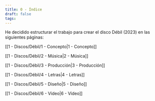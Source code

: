 ```yaml
---
title: 0 - Índice
draft: false
tags:
---
```

He decidido estructurar el trabajo para crear el disco Débil (2023) en las siguientes páginas:

[[1 - Discos/Débil/1 - Concepto|1 - Concepto]]

[[1 - Discos/Débil/2 - Música|2 - Música]]

[[1 - Discos/Débil/3 - Producción|3 - Producción]]

[[1 - Discos/Débil/4 - Letras|4 - Letras]]

[[1 - Discos/Débil/5 - Diseño|5 - Diseño]]

[[1 - Discos/Débil/6 - Vídeo|6 - Vídeo]]